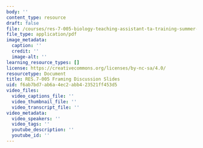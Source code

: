 ```yaml
---
body: ''
content_type: resource
draft: false
file: /courses/res-7-005-biology-teaching-assistant-ta-training-summer-2020/framing-discussion_edited_processed.pdf
file_type: application/pdf
image_metadata:
  caption: ''
  credit: ''
  image-alt: ''
learning_resource_types: []
license: https://creativecommons.org/licenses/by-nc-sa/4.0/
resourcetype: Document
title: RES.7-005 Framing Discussion Slides
uid: f6ab7bd7-ab6a-4ec2-abb4-23521ff453d5
video_files:
  video_captions_file: ''
  video_thumbnail_file: ''
  video_transcript_file: ''
video_metadata:
  video_speakers: ''
  video_tags: ''
  youtube_description: ''
  youtube_id: ''
---
```

